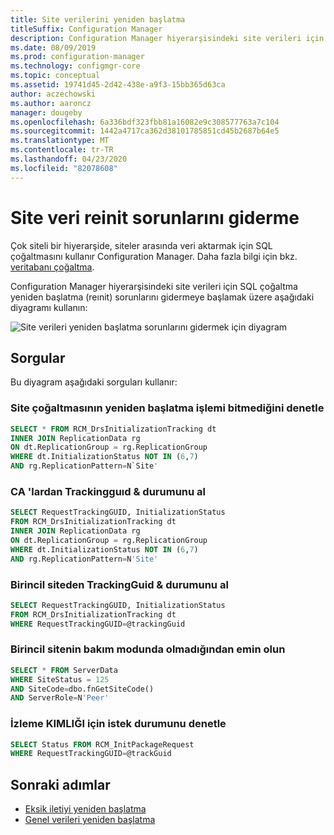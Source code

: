 ```yaml
---
title: Site verilerini yeniden başlatma
titleSuffix: Configuration Manager
description: Configuration Manager hiyerarşisindeki site verileri için SQL çoğaltma yeniden başlatma sorunlarını gidermeye başlamak için bu diyagramı kullanın
ms.date: 08/09/2019
ms.prod: configuration-manager
ms.technology: configmgr-core
ms.topic: conceptual
ms.assetid: 19741d45-2d42-438e-a9f3-15bb365d63ca
author: aczechowski
ms.author: aaroncz
manager: dougeby
ms.openlocfilehash: 6a336bdf323fbb81a16082e9c308577763a7c104
ms.sourcegitcommit: 1442a4717ca362d38101785851cd45b2687b64e5
ms.translationtype: MT
ms.contentlocale: tr-TR
ms.lasthandoff: 04/23/2020
ms.locfileid: "82078608"
---
```

# <a name="troubleshoot-site-data-reinit"></a>Site veri reinit sorunlarını giderme

Çok siteli bir hiyerarşide, siteler arasında veri aktarmak için SQL çoğaltmasını kullanır Configuration Manager. Daha fazla bilgi için bkz. [veritabanı çoğaltma](../../../plan-design/hierarchy/database-replication.md).

Configuration Manager hiyerarşisindeki site verileri için SQL çoğaltma yeniden başlatma (reınit) sorunlarını gidermeye başlamak üzere aşağıdaki diyagramı kullanın:

![Site verileri yeniden başlatma sorunlarını gidermek için diyagram](media/site-data-reinit.svg)

## <a name="queries"></a>Sorgular

Bu diyagram aşağıdaki sorguları kullanır:

### <a name="check-if-site-replication-hasnt-finished-reinit"></a>Site çoğaltmasının yeniden başlatma işlemi bitmediğini denetle

```sql
SELECT * FROM RCM_DrsInitializationTracking dt
INNER JOIN ReplicationData rg
ON dt.ReplicationGroup = rg.ReplicationGroup
WHERE dt.InitializationStatus NOT IN (6,7)
AND rg.ReplicationPattern=N`Site'
```

### <a name="get-the-trackingguid--status-from-the-cas"></a>CA 'lardan Trackingguıd & durumunu al

```sql
SELECT RequestTrackingGUID, InitializationStatus
FROM RCM_DrsInitializationTracking dt
INNER JOIN ReplicationData rg
ON dt.ReplicationGroup = rg.ReplicationGroup
WHERE dt.InitializationStatus NOT IN (6,7)
AND rg.ReplicationPattern=N'Site'
```

### <a name="get-the-trackingguid--status-from-the-primary-site"></a>Birincil siteden TrackingGuid & durumunu al

```sql
SELECT RequestTrackingGUID, InitializationStatus
FROM RCM_DrsInitializationTracking dt
WHERE RequestTrackingGUID=@trackingGuid
```

### <a name="check-primary-site-isnt-in-maintenance-mode"></a>Birincil sitenin bakım modunda olmadığından emin olun

```sql
SELECT * FROM ServerData
WHERE SiteStatus = 125
AND SiteCode=dbo.fnGetSiteCode()
AND ServerRole=N'Peer'
```

### <a name="check-request-status-for-the-tracking-id"></a>İzleme KIMLIĞI için istek durumunu denetle

```sql
SELECT Status FROM RCM_InitPackageRequest
WHERE RequestTrackingGUID=@trackGuid
```

## <a name="next-steps"></a>Sonraki adımlar

- [Eksik iletiyi yeniden başlatma](reinit-missing-message.md)
- [Genel verileri yeniden başlatma](global-data-reinit.md)
